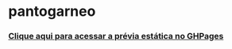 # pantogarneo

### [Clique aqui para acessar a prévia estática no GHPages](https://vitorregisrr.github.io/pantogarneo/pages/)
